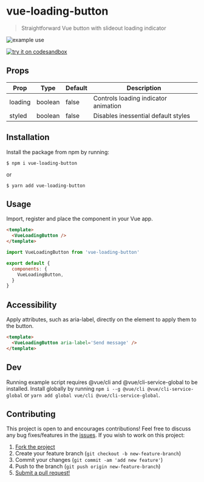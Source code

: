 # vue-loading-button

> Straightforward Vue button with slideout loading indicator

![example use](https://user-images.githubusercontent.com/38357771/52435345-9fe26a00-2adf-11e9-832e-497ffa480d05.gif)

[![try it on codesandbox](https://codesandbox.io/static/img/play-codesandbox.svg)](https://codesandbox.io/s/4zywwyjxw7)

## Props

|Prop   |Type   |Default|Description                         |
|-------|-------|-------|------------------------------------|
|loading|boolean|false  |Controls loading indicator animation|
|styled |boolean|false  |Disables inessential default styles |

## Installation

Install the package from npm by running:

```
$ npm i vue-loading-button
```

or

```
$ yarn add vue-loading-button
```

## Usage

Import, register and place the component in your Vue app.

```html
<template>
  <VueLoadingButton />
</template>
```

```js
import VueLoadingButton from 'vue-loading-button'

export default {
  components: {
    VueLoadingButton,
  }
}
```

## Accessibility

Apply attributes, such as aria-label, directly on the element to apply them to the button.

```html
<template>
  <VueLoadingButton aria-label='Send message' />
</template>
```

## Dev

Running example script requires @vue/cli and @vue/cli-service-global to be installed.
Install globally by running `npm i --g @vue/cli @vue/cli-service-global` or `yarn add global vue/cli @vue/cli-service-global`.

## Contributing

This project is open to and encourages contributions! Feel free to discuss any bug fixes/features in the [issues](https://github.com/shwilliam/vue-loading-button/issues). If you wish to work on this project:

1.  [Fork the project](https://github.com/shwilliam/vue-loading-button/archive/master.zip)
2.  Create your feature branch (`git checkout -b new-feature-branch`)
3.  Commit your changes (`git commit -am 'add new feature'`)
4.  Push to the branch (`git push origin new-feature-branch`)
5.  [Submit a pull request!](https://github.com/shwilliam/vue-loading-button/pull/new/master)
